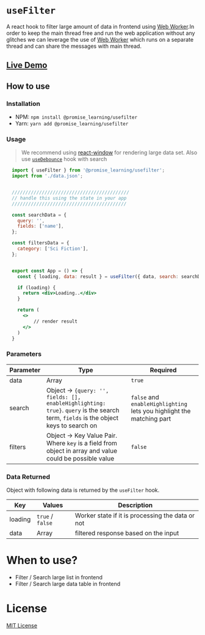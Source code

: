 # `useFilter`

A react hook to filter large amount of data in frontend using [Web Worker](https://developer.mozilla.org/en-US/docs/Web/API/Web_Workers_API/Using_web_workers).In order to keep the main thread free and run the web application without any glitches we can leverage the use of [Web Worker](https://developer.mozilla.org/en-US/docs/Web/API/Web_Workers_API/Using_web_workers) which runs on a separate thread and can share the messages with main thread.

## [Live Demo](https://codesandbox.io/s/usefilter-demo1-mdfz8)

## How to use

### Installation

- NPM: `npm install @promise_learning/usefilter`
- Yarn: `yarn add @promise_learning/usefilter`

### Usage

> We recommend using [react-window](https://www.npmjs.com/package/react-window) for rendering large data set. Also use [`useDebounce`](https://www.npmjs.com/package/use-debounce) hook with search

```jsx
  import { useFilter } from '@promise_learning/usefilter';
  import from './data.json';


  ///////////////////////////////////////////
  // handle this using the state in your app
  //////////////////////////////////////////

  const searchData = {
    query: '',
    fields: ['name'],
  };

  const filtersData = {
    category: ['Sci Fiction'],
  };


  export const App = () => {
    const { loading, data: result } = useFilter({ data, search: searchData, filters: filterData });

    if (loading) {
      return <div>Loading..</div>
    }

    return (
      <>
          // render result
      </>
    )
  }
```

### Parameters

| Parameter | Type                                                                                                         | Required |
| --------- | ------------------------------------------------------------------------------------------------------------ | -------- |
| data      | Array                                                                                                        | `true`   |
| search    | Object -> `{query: '', fields: [], enableHighlighting: true}`. `query` is the search term, `fields` is the object keys to search on | `false` and `enableHighlighting` lets you highlight the matching part  |
| filters   | Object -> Key Value Pair. Where `key` is a field from object in array and value could be possible value      | `false`  |

### Data Returned

Object with following data is returned by the `useFilter` hook.

| Key     | Values           | Description                                      |
| ------- | ---------------- | ------------------------------------------------ |
| loading | `true` / `false` | Worker state if it is processing the data or not |
| data    | Array            | filtered response based on the input             |

# When to use?

- Filter / Search large list in frontend
- Filter / Search large data table in frontend

# License

[MIT License](https://github.com/promise-learning/useFilter/blob/main/LICENSE)
